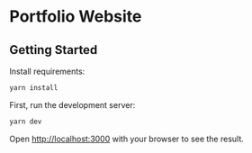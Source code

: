 # Portfolio Website

## Getting Started

Install requirements:

```bash
yarn install
```

First, run the development server:

```bash
yarn dev
```

Open [http://localhost:3000](http://localhost:3000) with your browser to see the result.
